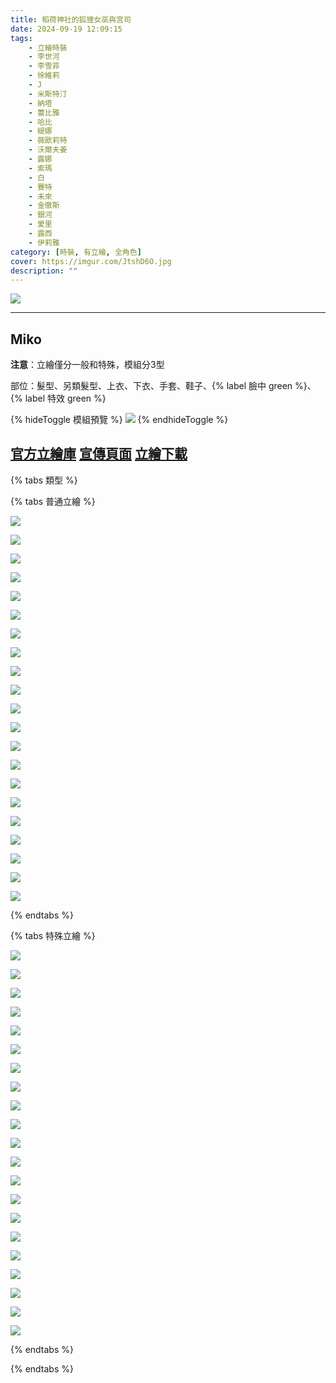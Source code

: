 ```yaml
---
title: 稻荷神社的狐狸女巫與宮司
date: 2024-09-19 12:09:15
tags:
    - 立繪時裝
    - 李世河
    - 李雪菲
    - 徐維莉
    - J
    - 米斯特汀
    - 納塔
    - 蕾比雅
    - 哈比
    - 緹娜
    - 薇歐莉特
    - 沃爾夫姜
    - 露娜
    - 索瑪
    - 白
    - 賽特
    - 未來
    - 金徹斯
    - 銀河
    - 愛里
    - 露西
    - 伊莉雅
category: [時裝, 有立繪, 全角色]
cover: https://imgur.com/JtshD6O.jpg
description: ""
---
```


![](https://imgur.com/JtshD6O.jpg)

---
## Miko

**注意**：立繪僅分一般和特殊，模組分3型

部位：髮型、另類髮型、上衣、下衣、手套、鞋子、{% label 臉中 green %}、{% label 特效 green %}

{% hideToggle 模組預覽 %}
![](https://imgur.com/EK0G5Kl.png)
{% endhideToggle %}

[官方立繪庫](https://closers.nexon.com/Pds/FanSiteKit)
[宣傳頁面](https://closers.nexon.com/Events2024/0919/Costume)
[立繪下載](https://closers.vod.nexoncdn.co.kr/site/fansitekit/Closers_FansiteKit_Miko_240919_FKXHP6LAYN4BPUDO.zip)
---

{% tabs 類型 %}
<!-- tab 普通角色立繪-->
{% tabs 普通立繪 %}
<!-- tab 李世河(Seha)-->
[![](https://i.imgur.com/u5EkkVeh.png)](https://i.imgur.com/u5EkkVe.png)
<!-- endtab -->
<!-- tab 李雪菲(Seulbi)-->
[![](https://i.imgur.com/EBhvgrOh.png)](https://i.imgur.com/EBhvgrO.png)
<!-- endtab -->
<!-- tab 徐維莉(Yuri)-->
[![](https://i.imgur.com/uZAHgrEh.png)](https://i.imgur.com/uZAHgrE.png)
<!-- endtab -->
<!-- tab J-->
[![](https://i.imgur.com/elUuU7sh.png)](https://i.imgur.com/elUuU7s.png)
<!-- endtab -->
<!-- tab 米斯特汀(Tein)-->
[![](https://i.imgur.com/R68pu2lh.png)](https://i.imgur.com/R68pu2l.png)
<!-- endtab -->
<!-- tab 納塔(Nata)-->
[![](https://i.imgur.com/pPXSsOgh.png)](https://i.imgur.com/pPXSsOg.png)
<!-- endtab -->
<!-- tab 蕾比雅(Levia)-->
[![](https://i.imgur.com/ywzh4g1h.png)](https://i.imgur.com/ywzh4g1.png)
<!-- endtab -->
<!-- tab 哈比(Harpy)-->
[![](https://i.imgur.com/sMq2cB4h.png)](https://i.imgur.com/sMq2cB4.png)
<!-- endtab -->
<!-- tab 緹娜(Tina)-->
[![](https://i.imgur.com/DowayrVh.png)](https://i.imgur.com/DowayrV.png)
<!-- endtab -->
<!-- tab 薇歐莉特(Violet)-->
[![](https://i.imgur.com/QIHFPOAh.png)](https://i.imgur.com/QIHFPOA.png)
<!-- endtab -->
<!-- tab 沃爾夫姜(Wolfgang)-->
[![](https://i.imgur.com/6mBo6VPh.png)](https://i.imgur.com/6mBo6VP.png)
<!-- endtab -->
<!-- tab 露娜(Luna)-->
[![](https://i.imgur.com/su3INT1h.png)](https://i.imgur.com/su3INT1.png)
<!-- endtab -->
<!-- tab 索瑪(Soma)-->
[![](https://i.imgur.com/Vt48as5h.png)](https://i.imgur.com/Vt48as5.png)
<!-- endtab -->
<!-- tab 白(Bai)-->
[![](https://i.imgur.com/ACENzvPh.png)](https://i.imgur.com/ACENzvP.png)
<!-- endtab -->
<!-- tab 賽特(Seth)-->
[![](https://i.imgur.com/7EarlL4h.png)](https://i.imgur.com/7EarlL4.png)
<!-- endtab -->
<!-- tab 未來(Mirae)-->
[![](https://i.imgur.com/ygfgsBNh.png)](https://i.imgur.com/ygfgsBN.png)
<!-- endtab -->
<!-- tab 徹斯(Chulsoo)-->
[![](https://i.imgur.com/bYuuuGCh.png)](https://i.imgur.com/bYuuuGC.png)
<!-- endtab -->
<!-- tab 銀河(Eunha)-->
[![](https://i.imgur.com/qkTCan8h.png)](https://i.imgur.com/qkTCan8.png)
<!-- endtab -->
<!-- tab 露西(Lucy)-->
[![](https://i.imgur.com/XzA0tXhh.png)](https://i.imgur.com/XzA0tXh.png)
<!-- endtab -->
<!-- tab 愛里(Aeri)-->
[![](https://i.imgur.com/M02MisOh.png)](https://i.imgur.com/M02MisO.png)
<!-- endtab -->
<!-- tab 伊莉雅(Ria)-->
[![](https://i.imgur.com/ps4dyDrh.png)](https://i.imgur.com/ps4dyDr.png)
<!-- endtab -->
{% endtabs %}
<!-- endtab -->

<!-- tab 特殊角色立繪-->
{% tabs 特殊立繪 %}
<!-- tab 李世河(Seha)-->
[![](https://i.imgur.com/6UgwMPvh.png)](https://i.imgur.com/6UgwMPv.png)
<!-- endtab -->
<!-- tab 李雪菲(Seulbi)-->
[![](https://i.imgur.com/iRvbuLHh.png)](https://i.imgur.com/iRvbuLH.png)
<!-- endtab -->
<!-- tab 徐維莉(Yuri)-->
[![](https://i.imgur.com/YPqtVPuh.png)](https://i.imgur.com/YPqtVPu.png)
<!-- endtab -->
<!-- tab J-->
[![](https://i.imgur.com/5O4p2jjh.png)](https://i.imgur.com/5O4p2jj.png)
<!-- endtab -->
<!-- tab 米斯特汀(Tein)-->
[![](https://i.imgur.com/sL0qTD1h.png)](https://i.imgur.com/sL0qTD1.png)
<!-- endtab -->
<!-- tab 納塔(Nata)-->
[![](https://i.imgur.com/eB9X5Ffh.png)](https://i.imgur.com/eB9X5Ff.png)
<!-- endtab -->
<!-- tab 蕾比雅(Levia)-->
[![](https://i.imgur.com/Rirhx5nh.png)](https://i.imgur.com/Rirhx5n.png)
<!-- endtab -->
<!-- tab 哈比(Harpy)-->
[![](https://i.imgur.com/DOVKCv5h.png)](https://i.imgur.com/DOVKCv5.png)
<!-- endtab -->
<!-- tab 緹娜(Tina)-->
[![](https://i.imgur.com/fgmoLGwh.png)](https://i.imgur.com/fgmoLGw.png)
<!-- endtab -->
<!-- tab 薇歐莉特(Violet)-->
[![](https://i.imgur.com/5RCEh0eh.png)](https://i.imgur.com/5RCEh0e.png)
<!-- endtab -->
<!-- tab 沃爾夫姜(Wolfgang)-->
[![](https://i.imgur.com/Mo0i8Hhh.png)](https://i.imgur.com/Mo0i8Hh.png)
<!-- endtab -->
<!-- tab 露娜(Luna)-->
[![](https://i.imgur.com/3xERDpsh.png)](https://i.imgur.com/3xERDps.png)
<!-- endtab -->
<!-- tab 索瑪(Soma)-->
[![](https://i.imgur.com/ZZv4Tuhh.png)](https://i.imgur.com/ZZv4Tuh.png)
<!-- endtab -->
<!-- tab 白(Bai)-->
[![](https://i.imgur.com/BQ6uFMfh.png)](https://i.imgur.com/BQ6uFMf.png)
<!-- endtab -->
<!-- tab 賽特(Seth)-->
[![](https://i.imgur.com/QA5usVwh.png)](https://i.imgur.com/QA5usVw.png)
<!-- endtab -->
<!-- tab 未來(Mirae)-->
[![](https://i.imgur.com/XDRjhNKh.png)](https://i.imgur.com/XDRjhNK.png)
<!-- endtab -->
<!-- tab 徹斯(Chulsoo)-->
[![](https://i.imgur.com/MzshNlgh.png)](https://i.imgur.com/MzshNlg.png)
<!-- endtab -->
<!-- tab 銀河(Eunha)-->
[![](https://i.imgur.com/p5kueXkh.png)](https://i.imgur.com/p5kueXk.png)
<!-- endtab -->
<!-- tab 露西(Lucy)-->
[![](https://i.imgur.com/g6syh5Dh.png)](https://i.imgur.com/g6syh5D.png)
<!-- endtab -->
<!-- tab 愛里(Aeri)-->
[![](https://i.imgur.com/juOW1CLh.png)](https://i.imgur.com/juOW1CL.png)
<!-- endtab -->
<!-- tab 伊莉雅(Ria)-->
[![](https://i.imgur.com/EEd8E4zh.png)](https://i.imgur.com/EEd8E4z.png)
<!-- endtab -->
{% endtabs %}
<!-- endtab -->

{% endtabs %}
